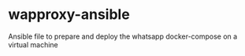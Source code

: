 # wapproxy-ansible
Ansible file to prepare and deploy the whatsapp docker-compose on a virtual machine
